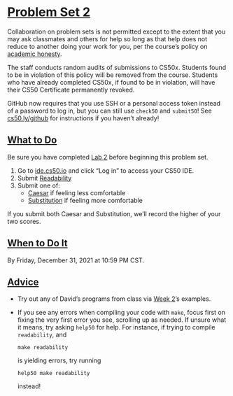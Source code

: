 [Problem Set 2](#problem-set-2)
===============================

Collaboration on problem sets is not permitted except to the extent that you may ask classmates and others for help so long as that help does not reduce to another doing your work for you, per the course’s policy on [academic honesty](../../syllabus/#academic-honesty).

The staff conducts random audits of submissions to CS50x. Students found to be in violation of this policy will be removed from the course. Students who have already completed CS50x, if found to be in violation, will have their CS50 Certificate permanently revoked.

GitHub now requires that you use SSH or a personal access token instead of a password to log in, but you can still use `check50` and `submit50`! See [cs50.ly/github](https://cs50.ly/github) for instructions if you haven’t already!

[What to Do](#what-to-do)
-------------------------

Be sure you have completed [Lab 2](../../labs/2/) before beginning this problem set.

1.  Go to [ide.cs50.io](https://ide.cs50.io) and click “Log in” to access your CS50 IDE.
2.  Submit [Readability](readability/)
3.  Submit one of:
    *   [Caesar](caesar/) if feeling less comfortable
    *   [Substitution](substitution/) if feeling more comfortable

If you submit both Caesar and Substitution, we’ll record the higher of your two scores.

[When to Do It](#when-to-do-it)
-------------------------------

By Friday, December 31, 2021 at 10:59 PM CST[](https://time.cs50.io/2021-12-31T23:59:00-05:00).

[Advice](#advice)
-----------------

*   Try out any of David’s programs from class via [Week 2](../../weeks/2/)’s examples.
*   If you see any errors when compiling your code with `make`, focus first on fixing the very first error you see, scrolling up as needed. If unsure what it means, try asking `help50` for help. For instance, if trying to compile `readability`, and

        make readability


    is yielding errors, try running

        help50 make readability


    instead!
